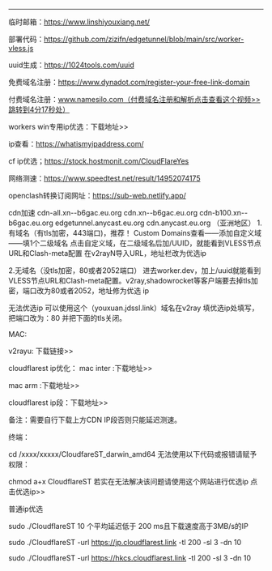 ------
临时邮箱：https://www.linshiyouxiang.net/

部署代码：https://github.com/zizifn/edgetunnel/blob/main/src/worker-vless.js

uuid生成：https://1024tools.com/uuid

免费域名注册：https://www.dynadot.com/register-your-free-link-domain

付费域名注册：www.namesilo.com（付费域名注册和解析点击查看这个视频>>跳转到4分17秒处）

workers win专用ip优选：下载地址>>

ip查看：https://whatismyipaddress.com/

cf ip优选；https://stock.hostmonit.com/CloudFlareYes

网络测速：https://www.speedtest.net/result/14952074175

openclash转换订阅网址：https://sub-web.netlify.app/

cdn加速
cdn-all.xn--b6gac.eu.org
cdn.xn--b6gac.eu.org 
cdn-b100.xn--b6gac.eu.org 
edgetunnel.anycast.eu.org 
cdn.anycast.eu.org （亚洲地区）
1.有域名（有tls加密，443端口)，推荐！
Custom Domains查看——添加自定义域——填1个二级域名
点击自定义域，在二级域名后加/UUID，就能看到VLESS节点URL和Clash-meta配置
在v2rayN导入URL，地址栏改为优选ip

2.无域名（没tls加密，80或者2052端口）
进去worker.dev，加上/uuid就能看到VLESS节点URL和Clash-meta配置。v2ray,shadowrocket等客户端要去掉tls加密，端口改为80或者2052，地址修为优选 ip

无法优选ip 可以使用这个（youxuan.jdssl.link）域名在v2ray 填优选ip处填写，把端口改为：80 并把下面的tls关闭。

MAC:

v2rayu: 下载链接>>

cloudflarest ip优化：
mac inter :下载地址>>

mac arm :下载地址>>

cloudflarest ip段：下载地址>>

备注：需要自行下载上方CDN IP段否则只能延迟测速。

终端：

cd /xxxx/xxxxx/CloudfareST_darwin_amd64
无法使用以下代码或报错请赋予权限：

chmod a+x CloudflareST
若实在无法解决该问题请使用这个网站进行优选ip 点击优选ip>>


普通ip优选

sudo ./CloudflareST 
10 个平均延迟低于 200 ms且下载速度高于3MB/s的IP


sudo ./CloudflareST -url https://jp.cloudflarest.link -tl 200 -sl 3 -dn 10

sudo ./CloudflareST -url https://hkcs.cloudflarest.link -tl 200 -sl 3 -dn 10
